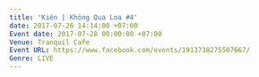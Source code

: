 ```yaml
---
title: 'Kiên | Không Qua Loa #4'
date: 2017-07-26 14:14:00 +07:00
Event date: 2017-07-28 00:00:00 +07:00
Venue: Tranquil Cafe
Event URL: https://www.facebook.com/events/1913738275507667/
Genre: LIVE
---
```


